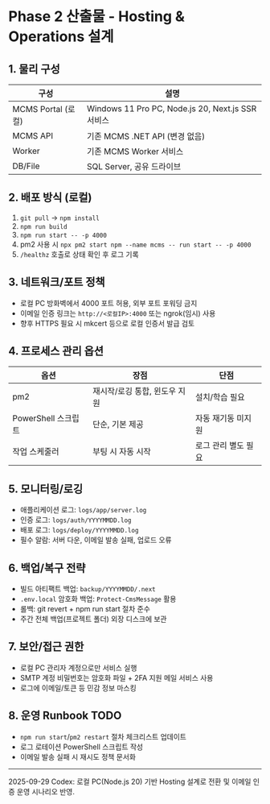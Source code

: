 # Phase 2 산출물 - Hosting & Operations 설계

## 1. 물리 구성
| 구성 | 설명 |
|---|---|
| MCMS Portal (로컬) | Windows 11 Pro PC, Node.js 20, Next.js SSR 서비스 |
| MCMS API | 기존 MCMS .NET API (변경 없음) |
| Worker | 기존 MCMS Worker 서비스 |
| DB/File | SQL Server, 공유 드라이브 |

## 2. 배포 방식 (로컬)
1. `git pull` → `npm install`
2. `npm run build`
3. `npm run start -- -p 4000`
4. pm2 사용 시 `npx pm2 start npm --name mcms -- run start -- -p 4000`
5. `/healthz` 호출로 상태 확인 후 로그 기록

## 3. 네트워크/포트 정책
- 로컬 PC 방화벽에서 4000 포트 허용, 외부 포트 포워딩 금지
- 이메일 인증 링크는 `http://<로컬IP>:4000` 또는 ngrok(임시) 사용
- 향후 HTTPS 필요 시 mkcert 등으로 로컬 인증서 발급 검토

## 4. 프로세스 관리 옵션
| 옵션 | 장점 | 단점 |
|---|---|---|
| pm2 | 재시작/로깅 통합, 윈도우 지원 | 설치/학습 필요 |
| PowerShell 스크립트 | 단순, 기본 제공 | 자동 재기동 미지원 |
| 작업 스케줄러 | 부팅 시 자동 시작 | 로그 관리 별도 필요 |

## 5. 모니터링/로깅
- 애플리케이션 로그: `logs/app/server.log`
- 인증 로그: `logs/auth/YYYYMMDD.log`
- 배포 로그: `logs/deploy/YYYYMMDD.log`
- 필수 알람: 서버 다운, 이메일 발송 실패, 업로드 오류

## 6. 백업/복구 전략
- 빌드 아티팩트 백업: `backup/YYYYMMDD/.next`
- `.env.local` 암호화 백업: `Protect-CmsMessage` 활용
- 롤백: git revert + npm run start 절차 준수
- 주간 전체 백업(프로젝트 폴더) 외장 디스크에 보관

## 7. 보안/접근 권한
- 로컬 PC 관리자 계정으로만 서비스 실행
- SMTP 계정 비밀번호는 암호화 파일 + 2FA 지원 메일 서비스 사용
- 로그에 이메일/토큰 등 민감 정보 마스킹

## 8. 운영 Runbook TODO
- `npm run start`/`pm2 restart` 절차 체크리스트 업데이트
- 로그 로테이션 PowerShell 스크립트 작성
- 이메일 발송 실패 시 재시도 정책 문서화

---
2025-09-29 Codex: 로컬 PC(Node.js 20) 기반 Hosting 설계로 전환 및 이메일 인증 운영 시나리오 반영.
